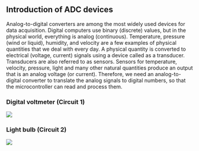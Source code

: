 ## Introduction of ADC devices
Analog-to-digital converters are among the most widely used devices for data acquisition.
Digital computers use binary (discrete) values, but in the physical world, everything is
analog (continuous). Temperature, pressure (wind or liquid), humidity, and velocity are a
few examples of physical quantities that we deal with every day. A physical quantity is
converted to electrical (voltage, current) signals using a device called as a transducer.
Transducers are also referred to as sensors. Sensors for temperature, velocity, pressure,
light and many other natural quantities produce an output that is an analog voltage (or
current). Therefore, we need an analog-to-digital converter to translate the analog signals to
digital numbers, so that the microcontroller can read and process them.

### Digital voltmeter (Circuit 1)
![](https://github.com/viradhanus/Embedded-Systems/blob/master/ADC/ex1_circuit.png)


### Light bulb (Circuit 2)
![](https://github.com/viradhanus/Embedded-Systems/blob/master/ADC/ex2_circuit.png)
